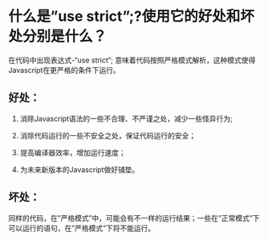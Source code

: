# 什么是”use strict”;?使用它的好处和坏处分别是什么？
在代码中出现表达式-“use strict”; 意味着代码按照严格模式解析，这种模式使得Javascript在更严格的条件下运行。
## 好处：
1. 消除Javascript语法的一些不合理、不严谨之处，减少一些怪异行为;

2. 消除代码运行的一些不安全之处，保证代码运行的安全；

3. 提高编译器效率，增加运行速度；

4. 为未来新版本的Javascript做好铺垫。

## 坏处：
同样的代码，在”严格模式”中，可能会有不一样的运行结果；一些在”正常模式”下可以运行的语句，在”严格模式”下将不能运行。